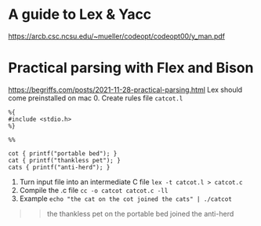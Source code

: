 # A guide to Lex & Yacc
https://arcb.csc.ncsu.edu/~mueller/codeopt/codeopt00/y_man.pdf


# Practical parsing with Flex and Bison
https://begriffs.com/posts/2021-11-28-practical-parsing.html
Lex should come preinstalled on mac
0. Create rules file
`catcot.l`
```
%{
#include <stdio.h>
%}

%%

cot { printf("portable bed"); }
cat { printf("thankless pet"); }
cats { printf("anti-herd"); }
```
1. Turn input file into an intermediate C file
`lex -t catcot.l > catcot.c`
2. Compile the .c file
`cc -o catcot catcot.c -ll`
3. Example
`echo "the cat on the cot joined the cats" | ./catcot`
>>the thankless pet on the portable bed joined the anti-herd